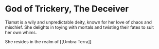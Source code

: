 # God of Trickery, The Deceiver

Tiamat is a wily and unpredictable deity, known for her love of chaos and mischief. She delights in toying with mortals and twisting their fates to suit her own whims.

She resides in the realm of [[Umbra Terra]]